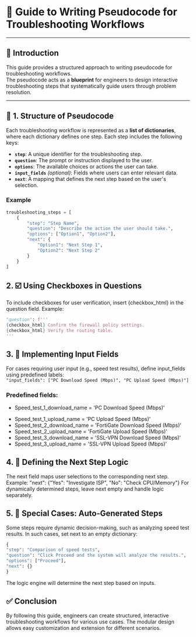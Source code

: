 # 🧭 Guide to Writing Pseudocode for Troubleshooting Workflows

---

## 📘 Introduction

This guide provides a structured approach to writing pseudocode for troubleshooting workflows.  
The pseudocode acts as a **blueprint** for engineers to design interactive troubleshooting steps that systematically guide users through problem resolution.

---

## 🧱 1. Structure of Pseudocode

Each troubleshooting workflow is represented as a **list of dictionaries**, where each dictionary defines one step. Each step includes the following keys:

- **`step`**: A unique identifier for the troubleshooting step.  
- **`question`**: The prompt or instruction displayed to the user.  
- **`options`**: The available choices or actions the user can take.  
- **`input_fields`** *(optional)*: Fields where users can enter relevant data.  
- **`next`**: A mapping that defines the next step based on the user's selection.

### Example


```python
troubleshooting_steps = [
    {
        "step": "Step Name",
        "question": "Describe the action the user should take.",
        "options": ["Option1", "Option2"],
        "next": {
            "Option1": "Next Step 1",
            "Option2": "Next Step 2"
        }
    }
]
```

## 2. ☑️  Using Checkboxes in Questions 
To include checkboxes for user verification, insert {checkbox_html} in the question field. Example: 
```python
"question": f''' 
{checkbox_html} Confirm the firewall policy settings. 
{checkbox_html} Verify the routing table. 
''' 
```
## 3. 🧮 Implementing Input Fields 
For cases requiring user input (e.g., speed test results), define input_fields using predefined labels: 
<br>`"input_fields": ["PC Download Speed (Mbps)", "PC Upload Speed (Mbps)"]`
### Predefined fields: 
* Speed_test_1_download_name = 'PC Download Speed (Mbps)' 
- Speed_test_1_upload_name = 'PC Upload Speed (Mbps)' 
- Speed_test_2_download_name = 'FortiGate Download Speed (Mbps)' 
- Speed_test_2_upload_name = 'FortiGate Upload Speed (Mbps)' 
- Speed_test_3_download_name = 'SSL-VPN Download Speed (Mbps)' 
- Speed_test_3_upload_name = 'SSL-VPN Upload Speed (Mbps)' 

## 4. 🔁  Defining the Next Step Logic 
The next field maps user selections to the corresponding next step. Example: 
"next": {"Yes": "Investigate ISP", "No": "Check CPU/Memory"} 
For dynamically determined steps, leave next empty and handle logic separately. 
## 5. 🤖 Special Cases: Auto-Generated Steps 
Some steps require dynamic decision-making, such as analyzing speed test results. In such cases, set next to an empty dictionary: 
```python
{ 
"step": "Comparison of speed tests", 
"question": "Click Proceed and the system will analyze the results.", 
"options": ["Proceed"], 
"next": {} 
}
```
The logic engine will determine the next step based on inputs. 

## ✅ Conclusion 
By following this guide, engineers can create structured, interactive troubleshooting workflows for various use cases. The modular design allows easy customization and extension for different scenarios.

